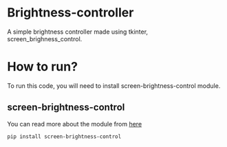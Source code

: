 # Brightness-controller

A simple brightness controller made using tkinter, screen_brighness_control.

# How to run?

To run this code, you will need to install screen-brightness-control module.

## screen-brightness-control

You can read more about the module from [here](https://pypi.org/project/screen-brightness-control/)
```
pip install screen-brightness-control
```
